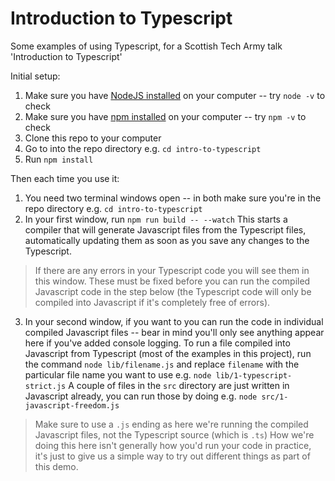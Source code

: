 # Introduction to Typescript

Some examples of using Typescript, for a Scottish Tech Army talk 'Introduction to Typescript'

Initial setup:

1. Make sure you have [NodeJS installed](https://nodejs.dev/en/learn/how-to-install-nodejs/) on your computer -- try `node -v` to check
2. Make sure you have [npm installed](https://docs.npmjs.com/downloading-and-installing-node-js-and-npm) on your computer -- try `npm -v` to check
3. Clone this repo to your computer
4. Go to into the repo directory e.g. `cd intro-to-typescript`
5. Run `npm install`

Then each time you use it:

1. You need two terminal windows open -- in both make sure you're in the repo directory e.g. `cd intro-to-typescript`
2. In your first window, run `npm run build -- --watch`  This starts a compiler that will generate Javascript files from the Typescript files, automatically updating them as soon as you save any changes to the Typescript.

  > If there are any errors in your Typescript code you will see them in this window.  These must be fixed before you can run the compiled Javascript code in the step below (the Typescript code will only be compiled into Javascript if it's completely free of errors).

3. In your second window, if you want to you can run the code in individual compiled Javascript files -- bear in mind you'll only see anything appear here if you've added console logging.  To run a file compiled into Javascript from Typescript (most of the examples in this project), run the command `node lib/filename.js` and replace `filename` with the particular file name you want to use e.g. `node lib/1-typescript-strict.js`  A couple of files in the `src` directory are just written in Javascript already, you can run those by doing e.g. `node src/1-javascript-freedom.js`

  > Make sure to use a `.js` ending as here we're running the compiled Javascript files, not the Typescript source (which is `.ts`)
  > How we're doing this here isn't generally how you'd run your code in practice, it's just to give us a simple way to try out different things as part of this demo.
